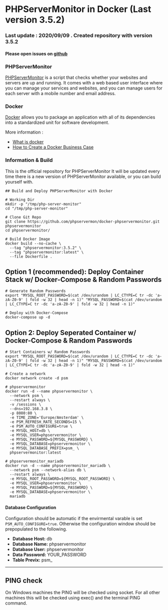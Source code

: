
# PHPServerMonitor in Docker (Last version 3.5.2)

### Last update : 2020/09/09 . Created repository with version 3.5.2
#### Please open issues on [github](https://github.com/Quentinvarquet/docker-phpservermonitor/issues)

### PHPServerMonitor

[PHPServerMonitor](http://www.phpservermonitor.org/) is a script that checks whether your websites and servers are up and running. It comes with a web based user interface where you can manage your services and websites, and you can manage users for each server with a mobile number and email address.

### Docker

[Docker](https://www.docker.com/) allows you to package an application with all of its dependencies into a standardized unit for software development.

More information : 

* [What is docker](https://www.docker.com/what-docker)
* [How to Create a Docker Business Case](https://www.brianchristner.io/how-to-create-a-docker-business-case/)

### Information & Build

This is the official repository for PHPServerMonitor
It will be updated every time there is a new version of PHPServerMonitor available, or you can build yourself with.

```
## Build and Deploy PHPServerMonitor with Docker

# Working Dir
mkdir -p "/tmp/php-server-monitor"
cd "/tmp/php-server-monitor"

# Clone Git Repo
git clone https://github.com/phpservermon/docker-phpservermonitor.git phpservermonitor
cd phpservermonitor/

# Build Docker Image
docker build --no-cache \
  --tag "phpservermonitor:3.5.2" \
  --tag "phpservermonitor:latest" \
  --file Dockerfile .
```


## Option 1 (recommended): Deploy Container Stack w/ Docker-Compose & Random Passwords

```
# Generate Random Passwords
export "MYSQL_ROOT_PASSWORD=$(cat /dev/urandom | LC_CTYPE=C tr -dc 'a-zA-Z0-9' | fold -w 32 | head -n 1)" "MYSQL_PASSWORD=$(cat /dev/urandom | LC_CTYPE=C tr -dc 'a-zA-Z0-9' | fold -w 32 | head -n 1)"

# Deploy with Docker-Compose
docker-compose up -d
```

## Option 2: Deploy Seperated Container w/ Docker-Compose & Random Passwords

```
# Start Containers w/ Random Passwords
export "MYSQL_ROOT_PASSWORD=$(cat /dev/urandom | LC_CTYPE=C tr -dc 'a-zA-Z0-9' | fold -w 32 | head -n 1)" "MYSQL_PASSWORD=$(cat /dev/urandom | LC_CTYPE=C tr -dc 'a-zA-Z0-9' | fold -w 32 | head -n 1)"

# Create a network
docker network create -d psm

# phpservermonitor
docker run -d --name phpservermonitor \
  --network psm \
  --restart always \
  -v /sessions \
  --dns=192.168.3.8 \
  -p 8080:80 \
  -e TIME_ZONE='Europe/Amsterdam' \
  -e PSM_REFRESH_RATE_SECONDS=15 \
  -e PSM_AUTO_CONFIGURE=true \
  -e MYSQL_HOST=db \
  -e MYSQL_USER=phpservermonitor \
  -e MYSQL_PASSWORD=${MYSQL_PASSWORD} \
  -e MYSQL_DATABASE=phpservermonitor \
  -e MYSQL_DATABASE_PREFIX=psm_ \
  phpservermonitor:latest

# phpservermonitor_mariadb
docker run -d --name phpservermonitor_mariadb \
  --network psm --network-alias db \
  --restart always \
  -e MYSQL_ROOT_PASSWORD=${MYSQL_ROOT_PASSWORD} \
  -e MYSQL_USER=phpservermonitor \
  -e MYSQL_PASSWORD=${MYSQL_PASSWORD} \
  -e MYSQL_DATABASE=phpservermonitor \
  mariadb
```

#### Database Configuration

Configuration should be automatic if the envirmental varable is set `PSM_AUTO_CONFIGURE=true`. Otherwise the configuration window should be prepopulated to the following.

* **Database Host:** db
* **Database Name:** phpservermonitor
* **Database User:** phpservermonitor
* **Data Password:** YOUR_PASSWORD
* **Table Previx:** psm_

-----

## PING check
On Windows machines the PING will be checked using socket.
For all other machines this will be checked using exec() and the terminal PING command.
